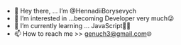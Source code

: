 - 👋 Hey there, ... I’m @HennadiiBorysevych
- 👀 I’m interested in ...becoming Developer very much😜
- 🌱 I’m currently learning ... JavaScript😶‍🌫️
- 📫 How to reach me >> genuch3@gmail.com🌐

<!---
HennadiiBorysevych/HennadiiBorysevych is a ✨ special ✨ repository because its `README.md` (this file) appears on your GitHub profile.
You can click the Preview link to take a look at your changes.
--->
